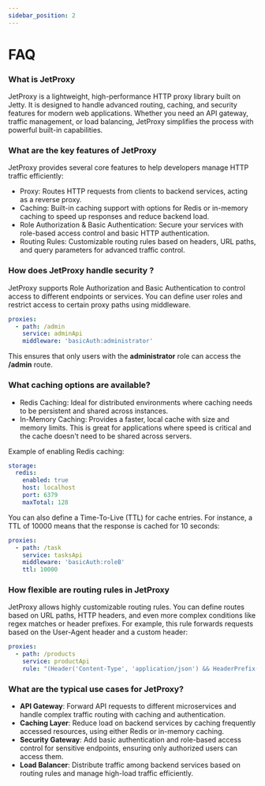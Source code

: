 ```yaml
---
sidebar_position: 2
---
```


# FAQ



### What is JetProxy

JetProxy is a lightweight, high-performance HTTP proxy library built on Jetty. It is designed to handle advanced routing, caching, and security features for modern web applications. Whether you need an API gateway, traffic management, or load balancing, JetProxy simplifies the process with powerful built-in capabilities.

### What are the key features of JetProxy

JetProxy provides several core features to help developers manage HTTP traffic efficiently:

* Proxy: Routes HTTP requests from clients to backend services, acting as a reverse proxy.
* Caching: Built-in caching support with options for Redis or in-memory caching to speed up responses and reduce backend load.
* Role Authorization & Basic Authentication: Secure your services with role-based access control and basic HTTP authentication.
* Routing Rules: Customizable routing rules based on headers, URL paths, and query parameters for advanced traffic control.

### How does JetProxy handle security ?

JetProxy supports Role Authorization and Basic Authentication to control access to different endpoints or services. You can define user roles and restrict access to certain proxy paths using middleware. 

```yaml
proxies:
  - path: /admin
    service: adminApi
    middleware: 'basicAuth:administrator'
```

This ensures that only users with the **administrator** role can access the **/admin** route.

### What caching options are available?

* Redis Caching: Ideal for distributed environments where caching needs to be persistent and shared across instances.
* In-Memory Caching: Provides a faster, local cache with size and memory limits. This is great for applications where speed is critical and the cache doesn't need to be shared across servers.

Example of enabling Redis caching:

```yaml
storage:
  redis:
    enabled: true
    host: localhost
    port: 6379
    maxTotal: 128
```

You can also define a Time-To-Live (TTL) for cache entries. For instance, a TTL of 10000 means that the response is cached for 10 seconds:

```yaml
proxies:
  - path: /task
    service: tasksApi
    middleware: 'basicAuth:roleB'
    ttl: 10000
```

### How flexible are routing rules in JetProxy

JetProxy allows highly customizable routing rules. You can define routes based on URL paths, HTTP headers, and even more complex conditions like regex matches or header prefixes. For example, this rule forwards requests based on the User-Agent header and a custom header:

```yaml
proxies:
  - path: /products
    service: productApi
    rule: "(Header('Content-Type', 'application/json') && HeaderPrefix('User-Agent', 'Mozilla')) || HeaderRegex('X-Custom-Header', '^[a-zA-Z0-9]{10}$')"

```

### What are the typical use cases for JetProxy?

* **API Gateway**: Forward API requests to different microservices and handle complex traffic routing with caching and authentication.
* **Caching Layer**: Reduce load on backend services by caching frequently accessed resources, using either Redis or in-memory caching.
* **Security Gateway**: Add basic authentication and role-based access control for sensitive endpoints, ensuring only authorized users can access them.
* **Load Balancer**: Distribute traffic among backend services based on routing rules and manage high-load traffic efficiently.

